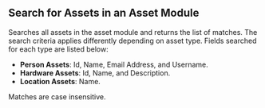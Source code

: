 Search for Assets in an Asset Module
------------------------------------
Searches all assets in the asset module and returns the list of matches.
The search criteria applies differently depending on asset type. 
Fields searched for each type are listed below:

+ **Person Assets**: Id, Name, Email Address, and Username.
+ **Hardware Assets**: Id, Name, and Description.
+ **Location Assets**: Name.

Matches are case insensitive.